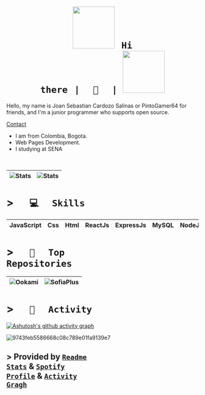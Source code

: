 <!--https://cdn.discordapp.com/emojis/905827157782200320.png?size=80-->

# <h1 align="center"> <code>[<img src="https://pbs.twimg.com/media/Dsw0HsjWwAA-8fE.jpg" height="110px">](https://portfolio-web-rho-ten.vercel.app/home)⠀Hi there⠀|⠀⠀👋⠀⠀| [<img src="https://spotify-github-profile.vercel.app/api/view?uid=uwjnzqtalkghfb2gd7ueltxzb&cover_image=true&theme=novatorem&bar_color=ff0000&bar_color_cover=falsespo" background="#fff" height="110px">](https://open.spotify.com/user/uwjnzqtalkghfb2gd7ueltxzb)</code> </h1>

<div align="left">
Hello, my name is Joan Sebastian Cardozo Salinas or PintoGamer64 for friends, and I'm a junior programmer who supports open source.
</div>

[Contact](mailto:cardozojoan13@gmail.com?subject=Portfolio%20%7C%20Contact%20Page&body=%2F%2FEspa%C3%B1ol%0AHola%2C%20te%20escribo%20desde%20el%20link%20de%20correo%20de%20tu%20portfolio.%20I%20am%20.....%0A%0A%2F%2FIngles%0AHello%2C%20I%20am%20writing%20to%20you%20from%20the%20email%20link%20of%20your%20portfolio.%20I%20am%20.....)
<br>

* I am from Colombia, Bogota.
* Web Pages Development.
* I studying at SENA

<br>


| ![Stats](https://github-readme-stats.vercel.app/api?username=PintoGamer64&show_icons=true&include_all_commits=true&theme=radical&hide_border=true) | ![Stats](https://github-readme-stats.vercel.app/api/wakatime?username=PintoGamer64&theme=radical&hide_border=true&layout=compact&langs_count=6&hide_title=true) |
| ----- | ----- |
  

# > <code>⠀⠀💻⠀⠀Skills⠀⠀</code>
| JavaScript | Css | Html | ReactJs | ExpressJs | MySQL | NodeJs | ElectronJs | Git | Npm |
|--|--|--|--|--|--|--|--|--|--|

# > <code>⠀⠀🌟⠀⠀Top Repositories⠀⠀</code>

| ![Ookami](https://github-readme-stats.vercel.app/api/pin/?username=PintoGamer64&show_owner=true&repo=OokamiBot&theme=radical&hide_border=true) | ![SofiaPlus](https://github-readme-stats.vercel.app/api/pin/?username=SENA-tech&show_owner=true&repo=SofiaPlus&theme=radical&hide_border=true) |
| ----- | ----- |

# > <code>⠀⠀💼⠀⠀Activity⠀⠀</code>
[![Ashutosh's github activity graph](https://github-readme-activity-graph.cyclic.app/graph?username=PintoGamer64&theme=high-contrast)](https://github.com/PintoGamer64)

![9743feb5586668c08c789e01fa9139e7](https://user-images.githubusercontent.com/84690368/228364301-084b9598-ab9f-4db3-a3bb-aa9f2ccfafd7.png)

## > Provided by <code>[Readme Stats](https://github.com/anuraghazra/github-readme-stats)</code>  &  <code>[Spotify Profile](https://github.com/kittinan/spotify-github-profile)</code> & <code>[Activity Gragh](https://github.com/Ashutosh00710/github-readme-activity-graph)</code>
